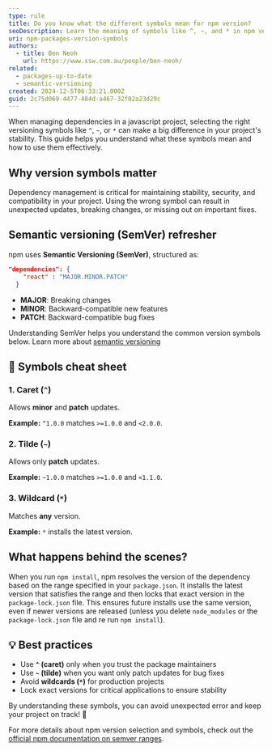```yaml
---
type: rule
title: Do you know what the different symbols mean for npm version?
seoDescription: Learn the meaning of symbols like ^, ~, and * in npm versioning. Understand how to select dependency versions wisely for stable and predictable JavaScript projects.
uri: npm-packages-version-symbols
authors:
  - title: Ben Neoh
    url: https://www.ssw.com.au/people/ben-neoh/
related:
  - packages-up-to-date
  - semantic-versioning
created: 2024-12-5T06:33:21.000Z
guid: 2c75d069-4477-484d-a467-32f02a23d29c
---
```


When managing dependencies in a javascript project, selecting the right versioning symbols like `^`, `~`, or `*` can make a big difference in your project's stability. This guide helps you understand what these symbols mean and how to use them effectively.  

<!--endintro-->

## Why version symbols matter  

Dependency management is critical for maintaining stability, security, and compatibility in your project. Using the wrong symbol can result in unexpected updates, breaking changes, or missing out on important fixes.  

## Semantic versioning (SemVer) refresher  

npm uses **Semantic Versioning (SemVer)**, structured as:  

```json
"dependencies": {
    "react" : "MAJOR.MINOR.PATCH"
  }
```

* **MAJOR**: Breaking changes  
* **MINOR**: Backward-compatible new features  
* **PATCH**: Backward-compatible bug fixes  

Understanding SemVer helps you understand the common version symbols below. Learn more about [semantic versioning](/semantic-versioning/)

## 🎯 Symbols cheat sheet  

### 1. Caret (`^`)  

Allows **minor** and **patch** updates. 

**Example:** `^1.0.0` matches `>=1.0.0` and `<2.0.0`.  

### 2. Tilde (`~`)  

Allows only **patch** updates.  

**Example:** `~1.0.0` matches `>=1.0.0` and `<1.1.0`.  

### 3. Wildcard (`*`)  

Matches **any** version.  

**Example:** `*` installs the latest version.  

## What happens behind the scenes?  

When you run `npm install`, npm resolves the version of the dependency based on the range specified in your `package.json`. It installs the latest version that satisfies the range and then locks that exact version in the `package-lock.json` file. This ensures future installs use the same version, even if newer versions are released (unless you delete `node_modules` or the `package-lock.json` file and re run `npm install`).  

## 💡 Best practices  

* Use **`^` (caret)** only when you trust the package maintainers  
* Use **`~` (tilde)** when you want only patch updates for bug fixes  
* Avoid **wildcards (`*`)** for production projects  
* Lock exact versions for critical applications to ensure stability  

By understanding these symbols, you can avoid unexpected error and keep your project on track! 🚀  

For more details about npm version selection and symbols, check out the [official npm documentation on semver ranges](https://docs.npmjs.com/cli/v9/configuring-npm/package-json#dependencies).  
